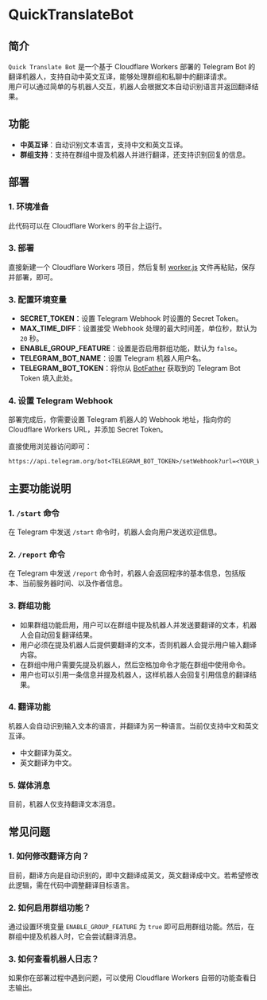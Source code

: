 # QuickTranslateBot
## 简介
`Quick Translate Bot` 是一个基于 Cloudflare Workers 部署的 Telegram Bot 的翻译机器人，支持自动中英文互译，能够处理群组和私聊中的翻译请求。  
用户可以通过简单的与机器人交互，机器人会根据文本自动识别语言并返回翻译结果。

## 功能
- **中英互译**：自动识别文本语言，支持中文和英文互译。
- **群组支持**：支持在群组中提及机器人并进行翻译，还支持识别回复的信息。

## 部署
### 1. 环境准备
此代码可以在 Cloudflare Workers 的平台上运行。

### 3. 部署
直接新建一个 Cloudflare Workers 项目，然后复制 [worker.js](worker.js) 文件再粘贴，保存并部署，即可。

### 3. 配置环境变量
- **SECRET_TOKEN**：设置 Telegram Webhook 时设置的 Secret Token。
- **MAX_TIME_DIFF**：设置接受 Webhook 处理的最大时间差，单位秒，默认为 `20` 秒。
- **ENABLE_GROUP_FEATURE**：设置是否启用群组功能，默认为 `false`。
- **TELEGRAM_BOT_NAME**：设置 Telegram 机器人用户名。
- **TELEGRAM_BOT_TOKEN**：将你从 [BotFather](http://t.me/BotFather) 获取到的 Telegram Bot Token 填入此处。

### 4. 设置 Telegram Webhook
部署完成后，你需要设置 Telegram 机器人的 Webhook 地址，指向你的 Cloudflare Workers URL，并添加 Secret Token。

直接使用浏览器访问即可：
```txt
https://api.telegram.org/bot<TELEGRAM_BOT_TOKEN>/setWebhook?url=<YOUR_WORKER_URL>/bot/webhook&secret_token=<SECRET_TOKEN>
```

## 主要功能说明
### 1. `/start` 命令
在 Telegram 中发送 `/start` 命令时，机器人会向用户发送欢迎信息。

### 2. `/report` 命令
在 Telegram 中发送 `/report` 命令时，机器人会返回程序的基本信息，包括版本、当前服务器时间、以及作者信息。

### 3. 群组功能
- 如果群组功能启用，用户可以在群组中提及机器人并发送要翻译的文本，机器人会自动回复翻译结果。  
- 用户必须在提及机器人后提供要翻译的文本，否则机器人会提示用户输入翻译内容。  
- 在群组中用户需要先提及机器人，然后空格加命令才能在群组中使用命令。  
- 用户也可以引用一条信息并提及机器人，这样机器人会回复引用信息的翻译结果。

### 4. 翻译功能
机器人会自动识别输入文本的语言，并翻译为另一种语言。当前仅支持中文和英文互译。

- 中文翻译为英文。
- 英文翻译为中文。

### 5. 媒体消息
目前，机器人仅支持翻译文本消息。

## 常见问题
### 1. 如何修改翻译方向？
目前，翻译方向是自动识别的，即中文翻译成英文，英文翻译成中文。若希望修改此逻辑，需在代码中调整翻译目标语言。

### 2. 如何启用群组功能？
通过设置环境变量 `ENABLE_GROUP_FEATURE` 为 `true` 即可启用群组功能。然后，在群组中提及机器人时，它会尝试翻译消息。

### 3. 如何查看机器人日志？
如果你在部署过程中遇到问题，可以使用 Cloudflare Workers 自带的功能查看日志输出。
